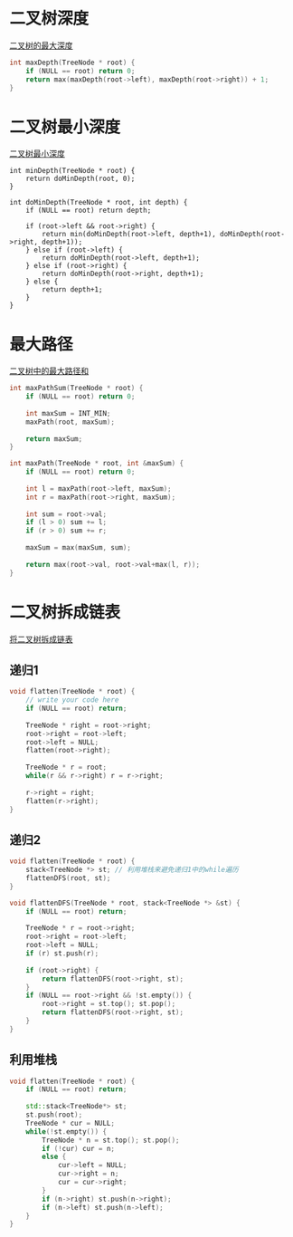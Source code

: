 # 二叉树深度

[二叉树的最大深度](https://www.lintcode.com/problem/maximum-depth-of-binary-tree/description)

```c++
int maxDepth(TreeNode * root) {
    if (NULL == root) return 0;
    return max(maxDepth(root->left), maxDepth(root->right)) + 1;
}
```
# 二叉树最小深度
[二叉树最小深度](https://www.lintcode.com/problem/minimum-depth-of-binary-tree/description)
```
int minDepth(TreeNode * root) {
    return doMinDepth(root, 0);
}

int doMinDepth(TreeNode * root, int depth) {
    if (NULL == root) return depth;
    
    if (root->left && root->right) {
        return min(doMinDepth(root->left, depth+1), doMinDepth(root->right, depth+1));
    } else if (root->left) {
        return doMinDepth(root->left, depth+1);
    } else if (root->right) {
        return doMinDepth(root->right, depth+1);
    } else {
        return depth+1;
    }
}
```

# 最大路径

[二叉树中的最大路径和](https://www.lintcode.com/problem/binary-tree-maximum-path-sum/description)

```c++
int maxPathSum(TreeNode * root) {
    if (NULL == root) return 0;
    
    int maxSum = INT_MIN;
    maxPath(root, maxSum);
    
    return maxSum;
}

int maxPath(TreeNode * root, int &maxSum) {
    if (NULL == root) return 0;
    
    int l = maxPath(root->left, maxSum);
    int r = maxPath(root->right, maxSum);
    
    int sum = root->val;
    if (l > 0) sum += l;
    if (r > 0) sum += r;
    
    maxSum = max(maxSum, sum);
    
    return max(root->val, root->val+max(l, r));
}
```

# 二叉树拆成链表
[将二叉树拆成链表](https://www.lintcode.com/problem/flatten-binary-tree-to-linked-list/description)

## 递归1

```c++
void flatten(TreeNode * root) {
    // write your code here
    if (NULL == root) return;
    
    TreeNode * right = root->right;
    root->right = root->left;
    root->left = NULL;
    flatten(root->right);
    
    TreeNode * r = root;
    while(r && r->right) r = r->right;
    
    r->right = right;
    flatten(r->right);
}
```

## 递归2

```c++
void flatten(TreeNode * root) {
    stack<TreeNode *> st; // 利用堆栈来避免递归1中的while遍历
    flattenDFS(root, st);
}

void flattenDFS(TreeNode * root, stack<TreeNode *> &st) {
    if (NULL == root) return;
    
    TreeNode * r = root->right;
    root->right = root->left;
    root->left = NULL;
    if (r) st.push(r);
    
    if (root->right) {
        return flattenDFS(root->right, st);
    }
    if (NULL == root->right && !st.empty()) {
        root->right = st.top(); st.pop();
        return flattenDFS(root->right, st);
    }
}
```

##  利用堆栈

```c++
void flatten(TreeNode * root) {
    if (NULL == root) return;
    
    std::stack<TreeNode*> st;
    st.push(root);
    TreeNode * cur = NULL;
    while(!st.empty()) {
        TreeNode * n = st.top(); st.pop();
        if (!cur) cur = n;
        else {
            cur->left = NULL;
            cur->right = n;
            cur = cur->right;
        }
        if (n->right) st.push(n->right);
        if (n->left) st.push(n->left);
    }
}
```
